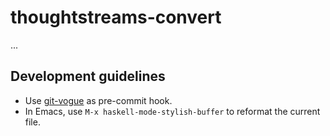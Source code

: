 # thoughtstreams-convert

...

## Development guidelines

- Use [git-vogue](https://github.com/anchor/git-vogue/) as pre-commit
  hook.
- In Emacs, use `M-x haskell-mode-stylish-buffer` to reformat the
  current file.

